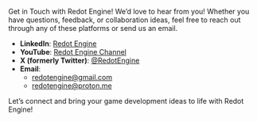 Get in Touch with Redot Engine! We’d love to hear from you! Whether you have questions, feedback, or collaboration ideas, feel free to reach out through any of these platforms or send us an email.

- **LinkedIn**: [Redot Engine](https://www.linkedin.com/company/redot-engine/)
- **YouTube**: [Redot Engine Channel](https://www.youtube.com/@ReDotEngine)
- **X (formerly Twitter)**: [@RedotEngine](https://x.com/RedotEngine)
- **Email**:
  - [redotengine@gmail.com](mailto:redotengine@gmail.com)
  - [redotengine@proton.me](mailto:redotengine@proton.me)

Let’s connect and bring your game development ideas to life with Redot Engine!
